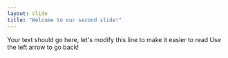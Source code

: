```yaml
---
layout: slide
title: "Welcome to our second slide!"
---
```

Your text should go here, let's modify this line to make it easier to read 
Use the left arrow to go back!
